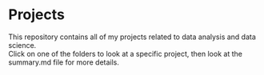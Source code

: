 # Projects
This repository contains all of my projects related to data analysis and data science. \
Click on one of the folders to look at a specific project, then look at the summary.md file for more details.
